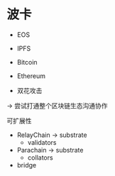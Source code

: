 # 波卡

- EOS
- IPFS
- Bitcoin
- Ethereum

- 双花攻击

-> 尝试打通整个区块链生态沟通协作

可扩展性

- RelayChain -> substrate
  - validators
- Parachain -> substrate
  - collators
- bridge
